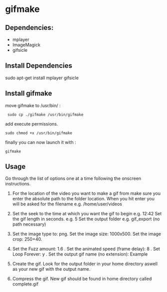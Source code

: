 # gifmake

## Dependencies:

* mplayer
* ImageMagick
* gifsicle

## Install Dependencies

sudo apt-get install mplayer gifsicle

## Install gifmake

move gifmake to /usr/bin/ :

```
 sudo cp ./gifmake /usr/bin/gifmake
```

add execute permissions.

```
sudo chmod +x /usr/bin/gifmake
```

finally you can now launch it with :

```
gifmake
```

## Usage

Go through the list of options one at a time following the onscreen instructions.

1. For the location of the video you want to make a gif from make sure you enter the absolute path to the folder location. When you hit enter you will be asked for the filename e.g. /home/user/videos

2. Set the seek to the time at which you want the gif to begin e.g. 12:42
   Set the gif length in seconds. e.g. 5
   Set the output folder e.g. gif_export (no path necessary)

3. Set the image type to: png.
   Set the image size: 1000x500.
   Set the image crop: 250+40.
4. Set the Fuzz amount: 1.6 .
   Set the animated speed (frame delay): 8 .
   Set Loop Forever: y .
   Set the output gif name (no extension): Example
5. Create the gif. Look for the output folder in your home directory aswell as your new gif with the output name.

6. Compress the gif. New gif should be found in home directory called complete.gif
